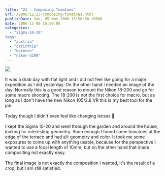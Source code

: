 ```yaml
---
title: "23 - Composing Tomatoes"
url: /2006/11/23-composing-tomatoes.html
publishDate: Sun, 05 Nov 2006 15:50:00 +0000
date: 2006-11-05 15:50:00
categories: 
  - "sigma-10-20"
tags: 
  - "austria"
  - "carinthia"
  - "karnten"
  - "nikon-d200"
---
```

<a href="https://d25zfm9zpd7gm5.cloudfront.net/1200x1200/2006/20061105_164218_ps.jpg"><img src="https://d25zfm9zpd7gm5.cloudfront.net/0600x0600/2006/20061105_164218_ps.jpg"/></a><br/><br/>It was a drab day with flat light and I did not feel like going for a major expedition as I did yesterday. On the other hand I needed an image of the day. Normally this is a good reason to mount the Nikon 18-200 and go for some macro shooting. The 18-200 is not the first choice for macro, but as long as I don't have the new Nikon 105/2.8 VR this is my best tool for the job.<br/><br/>Today though I didn't even feel like changing lenses 🙂<br/><br/>I kept the Sigma 10-20 and went through the garden and around the house, looking for interesting geometry. Soon enough I found some tomatoes at the edge of the terrace and had all: geometry and color. It took me some exposures to come up with anything usable, because for the perspective I wanted to use a focal length of 10mm, but on the other hand that made compositing not exactly easy.<br/><br/>The final image is not exactly the composition I wanted, it's the result of a crop, but I am still satisfied.
